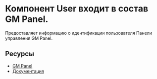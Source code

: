 # Компонент User входит в состав GM Panel.

 Предоставляет информацию о идентификации пользователя Панели управления GM Panel.

## Ресурсы
- [GM Panel](https://apps.gearmagic.ru/gmpanel)
- [Документация](https://apps.gearmagic.ru/component/gmpanel-user)
